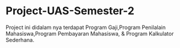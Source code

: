 # Project-UAS-Semester-2
Project ini didalam nya terdapat Program Gaji,Program Penilalain Mahasiswa,Program Pembayaran Mahasiswa, &amp; Program Kalkulator Sederhana.


<p align="center"
<img src="https://github.com/firentus999/Project-UAS-Semester-2/blob/master/Flowchart%20(2).png width="450" height="300" />
</p>                                
